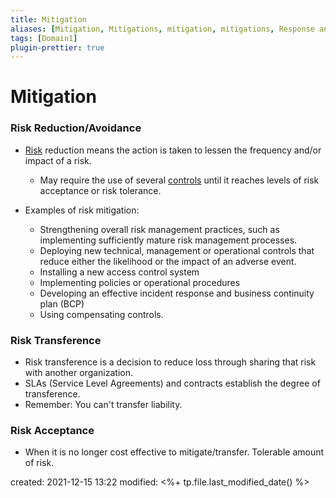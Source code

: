 ```yaml
---
title: Mitigation
aliases: [Mitigation, Mitigations, mitigation, mitigations, Response and Mitigation, response and mitigation]
tags: [Domain1]
plugin-prettier: true
---
```


# Mitigation

### Risk Reduction/Avoidance

- [Risk](notes/CISSP/Domain%201/Information%20Security%20Risk%20Management/Definitions/Risk) reduction means the action is taken to lessen the frequency and/or impact of a risk.
	- May require the use of several [controls](notes/CISSP/Domain%201/Information%20Security%20Risk%20Management/Definitions/Control) until it reaches levels of risk acceptance or risk tolerance.

- Examples of risk mitigation:
	- Strengthening overall risk management practices, such as implementing sufficiently mature risk management processes.
	- Deploying new technical, management or operational controls that reduce either the likelihood or the impact of an adverse event.
	- Installing a new access control system
	- Implementing policies or operational procedures
	- Developing an effective incident response and business continuity plan (BCP)
	- Using compensating controls.

### Risk Transference
- Risk transference is a decision to reduce loss through sharing that risk with another organization.
- SLAs (Service Level Agreements) and contracts establish the degree of transference.
- Remember: You can't transfer liability.

### Risk Acceptance
- When it is no longer cost effective to mitigate/transfer. Tolerable amount of risk.

created: 2021-12-15 13:22
modified: <%+ tp.file.last_modified_date() %>
